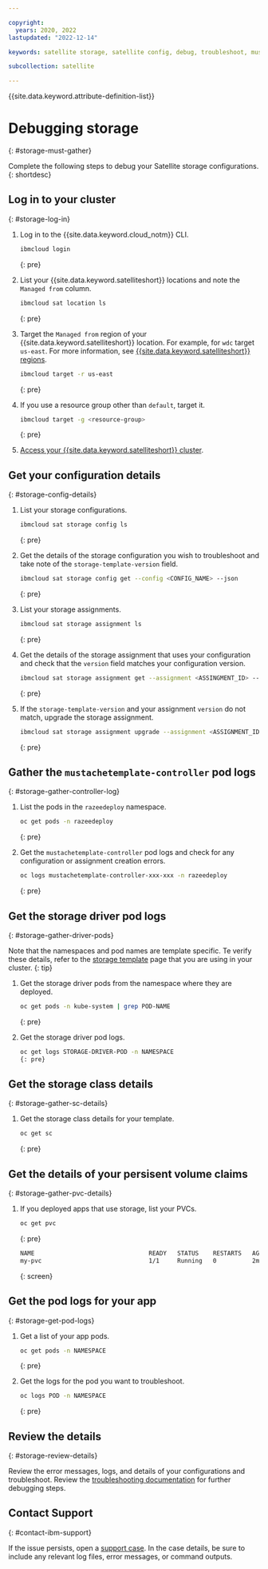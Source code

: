 ```yaml
---

copyright:
  years: 2020, 2022
lastupdated: "2022-12-14"

keywords: satellite storage, satellite config, debug, troubleshoot, must gather

subcollection: satellite

---
```


{{site.data.keyword.attribute-definition-list}}

# Debugging storage
{: #storage-must-gather}

Complete the following steps to debug your Satellite storage configurations. 
{: shortdesc}

## Log in to your cluster
{: #storage-log-in}

1. Log in to the {{site.data.keyword.cloud_notm}} CLI.

    ```sh
    ibmcloud login
    ```
    {: pre}

1. List your {{site.data.keyword.satelliteshort}} locations and note the `Managed from` column.

    ```sh
    ibmcloud sat location ls
    ```
    {: pre}

1. Target the `Managed from` region of your {{site.data.keyword.satelliteshort}} location. For example, for `wdc` target `us-east`. For more information, see [{{site.data.keyword.satelliteshort}} regions](/docs/satellite?topic=satellite-sat-regions).

    ```sh
    ibmcloud target -r us-east
    ```
    {: pre}

1. If you use a resource group other than `default`, target it.

    ```sh
    ibmcloud target -g <resource-group>
    ```
    {: pre}
    

1. [Access your {{site.data.keyword.satelliteshort}} cluster](/docs/openshift?topic=openshift-access_cluster#access_cluster_sat).

## Get your configuration details
{: #storage-config-details}

1. List your  storage configurations.
    ```sh
    ibmcloud sat storage config ls
    ```
    {: pre}

1. Get the details of the storage configuration you wish to troubleshoot and take note of the `storage-template-version` field. 
    ```sh
    ibmcloud sat storage config get --config <CONFIG_NAME> --json
    ```
    {: pre}

1. List your storage assignments.
    ```sh
    ibmcloud sat storage assignment ls
    ```
    {: pre}

1. Get the details of the storage assignment that uses your configuration and check that the `version` field matches your configuration version. 
    ```sh
    ibmcloud sat storage assignment get --assignment <ASSINGMENT_ID> --json
    ```
    {: pre}

1. If the `storage-template-version` and your assignment `version` do not match, upgrade the storage assignment. 
    ```sh
    ibmcloud sat storage assignment upgrade --assignment <ASSIGNMENT_ID>
    ```
    {: pre}

## Gather the `mustachetemplate-controller` pod logs
{: #storage-gather-controller-log}

1. List the pods in the `razeedeploy` namespace.
    ```sh
    oc get pods -n razeedeploy
    ```
    {: pre} 

1. Get the `mustachetemplate-controller` pod logs and check for any configuration or assignment creation errors.
    ```sh
    oc logs mustachetemplate-controller-xxx-xxx -n razeedeploy
    ```
    {: pre}


## Get the storage driver pod logs
{: #storage-gather-driver-pods}

Note that the namespaces and pod names are template specific. Te verify these details, refer to the [storage template](/docs/satellite?topic=satellite-sat-storage-template-ov#storage-template-ov-providers) page that you are using in your cluster. 
{: tip}

1. Get the storage driver pods from the namespace where they are deployed.
    ```sh
    oc get pods -n kube-system | grep POD-NAME
    ```
    {: pre}

1. Get the storage driver pod logs.
    ```sh
    oc get logs STORAGE-DRIVER-POD -n NAMESPACE
    {: pre}
    ```


## Get the storage class details
{: #storage-gather-sc-details}

1. Get the storage class details for your template.
    ```sh
    oc get sc
    ```
    {: pre}

## Get the details of your persisent volume claims
{: #storage-gather-pvc-details}

1. If you deployed apps that use storage, list your PVCs.

    ```sh
    oc get pvc
    ```
    {: pre}

    ```sh
    NAME                                READY   STATUS    RESTARTS   AGE
    my-pvc                              1/1     Running   0          2m58s
    ```
    {: screen}

## Get the pod logs for your app
{: #storage-get-pod-logs}

1. Get a list of your app pods.
    ```sh
    oc get pods -n NAMESPACE
    ```
    {: pre}

1. Get the logs for the pod you want to troubleshoot.
    ```sh
    oc logs POD -n NAMESPACE
    ```
    {: pre}

## Review the details
{: #storage-review-details}

Review the error messages, logs, and details of your configurations and troubleshoot. Review the [troubleshooting documentation](/docs/satellite?topic=satellite-sitemap#sitemap_storage) for further debugging steps.

## Contact Support
{: #contact-ibm-support}

If the issue persists, open a [support case](/docs/get-support?topic=get-support-using-avatar). In the case details, be sure to include any relevant log files, error messages, or command outputs.





